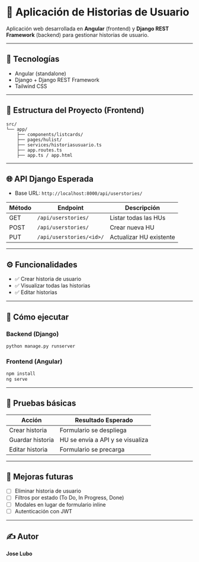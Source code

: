 # 📘 Aplicación de Historias de Usuario

Aplicación web desarrollada en **Angular** (frontend) y **Django REST Framework** (backend) para gestionar historias de usuario.

---

## 🧱 Tecnologías

- Angular (standalone)
- Django + Django REST Framework
- Tailwind CSS

---

## 📁 Estructura del Proyecto (Frontend)

```
src/
└── app/
    ├── components/listcards/
    ├── pages/hulist/
    ├── services/historiasusuario.ts
    ├── app.routes.ts
    ├── app.ts / app.html
```

---

## 🌐 API Django Esperada

- Base URL: `http://localhost:8000/api/userstories/`

| Método | Endpoint                  | Descripción               |
|--------|---------------------------|---------------------------|
| GET    | `/api/userstories/`       | Listar todas las HUs      |
| POST   | `/api/userstories/`       | Crear nueva HU            |
| PUT    | `/api/userstories/<id>/`  | Actualizar HU existente   |

---

## ⚙️ Funcionalidades

- ✅ Crear historia de usuario
- ✅ Visualizar todas las historias
- ✅ Editar historias

---

## 🚀 Cómo ejecutar

### Backend (Django)

```bash
python manage.py runserver
```

### Frontend (Angular)

```bash
npm install
ng serve
```

---

## 🧪 Pruebas básicas

| Acción           | Resultado Esperado                 |
|------------------|------------------------------------|
| Crear historia   | Formulario se despliega            |
| Guardar historia | HU se envía a API y se visualiza   |
| Editar historia  | Formulario se precarga             |

---

## 📌 Mejoras futuras

- [ ] Eliminar historia de usuario
- [ ] Filtros por estado (To Do, In Progress, Done)
- [ ] Modales en lugar de formulario inline
- [ ] Autenticación con JWT

---

## ✍️ Autor

**Jose Lubo**